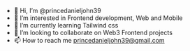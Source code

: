 - 👋 Hi, I’m @princedanieljohn39
- 👀 I’m interested in Frontend development, Web and Mobile
- 🌱 I’m currently learning Tailwind css
- 💞️ I’m looking to collaborate on Web3 Frontend projects
- 📫 How to reach me princedanieljohn39@gmail.com

<!---
princedanieljohn39/princedanieljohn39 is a ✨ special ✨ repository because its `README.md` (this file) appears on your GitHub profile.
You can click the Preview link to take a look at your changes.
--->
